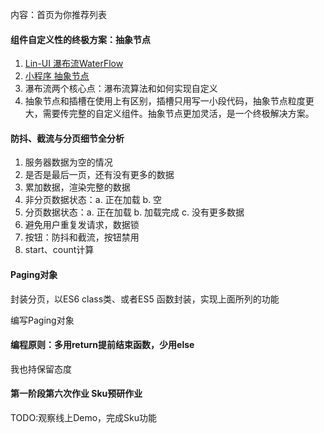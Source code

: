 内容：首页为你推荐列表

#### 组件自定义性的终极方案：抽象节点

1. [Lin-UI 瀑布流WaterFlow]( http://doc.mini.7yue.pro/component/layout/water-flow.html )
2. [小程序 抽象节点](https://developers.weixin.qq.com/miniprogram/dev/framework/custom-component/generics.html)
3. 瀑布流两个核心点：瀑布流算法和如何实现自定义
4. 抽象节点和插槽在使用上有区别，插槽只用写一小段代码，抽象节点粒度更大，需要传完整的自定义组件。抽象节点更加灵活，是一个终极解决方案。

#### 防抖、截流与分页细节全分析

1. 服务器数据为空的情况
2. 是否是最后一页，还有没有更多的数据
3. 累加数据，渲染完整的数据
4. 非分页数据状态：a. 正在加载 b. 空
5. 分页数据状态：a. 正在加载 b. 加载完成 c. 没有更多数据
6. 避免用户重复发请求，数据锁
7. 按钮：防抖和截流，按钮禁用
8. start、count计算

#### Paging对象

封装分页，以ES6 class类、或者ES5 函数封装，实现上面所列的功能

编写Paging对象

#### 编程原则：多用return提前结束函数，少用else

我也持保留态度

#### 第一阶段第六次作业 Sku预研作业 

TODO:观察线上Demo，完成Sku功能